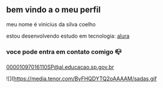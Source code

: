 ## bem vindo a o meu perfil

meu nome é vinicius da silva coelho

estou desenvolvendo estudo em tecnologia: [alura](http://www.alura.com.)

### voce pode entra em contato comigo 📪
00001097016110SP@al.educacao.sp.gov.br

![](https://media.tenor.com/ByFHQDYTQ2oAAAAM/sadas.gif
